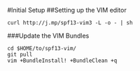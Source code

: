 #Initial Setup
##Setting up the VIM editor
```
curl http://j.mp/spf13-vim3 -L -o - | sh
```
###Update the VIM Bundles
```
cd $HOME/to/spf13-vim/
git pull
vim +BundleInstall! +BundleClean +q
```

